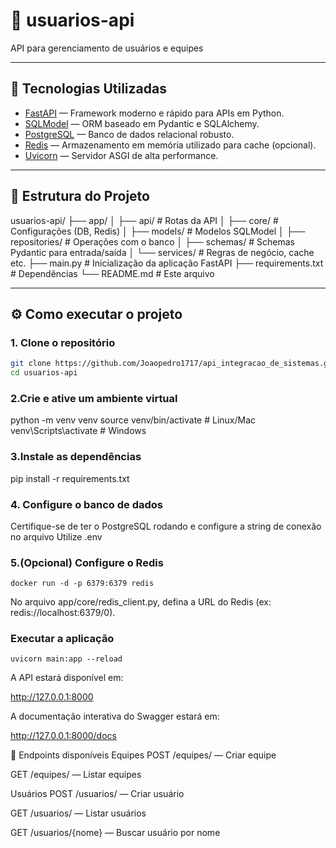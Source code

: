 # 📘 usuarios-api

API para gerenciamento de usuários e equipes 

---

## 🚀 Tecnologias Utilizadas

- [FastAPI](https://fastapi.tiangolo.com/) — Framework moderno e rápido para APIs em Python.
- [SQLModel](https://sqlmodel.tiangolo.com/) — ORM baseado em Pydantic e SQLAlchemy.
- [PostgreSQL](https://www.postgresql.org/) — Banco de dados relacional robusto.
- [Redis](https://redis.io/) — Armazenamento em memória utilizado para cache (opcional).
- [Uvicorn](https://www.uvicorn.org/) — Servidor ASGI de alta performance.

---

## 📁 Estrutura do Projeto

usuarios-api/
├── app/
│ ├── api/ # Rotas da API
│ ├── core/ # Configurações (DB, Redis)
│ ├── models/ # Modelos SQLModel
│ ├── repositories/ # Operações com o banco
│ ├── schemas/ # Schemas Pydantic para entrada/saída
│ └── services/ # Regras de negócio, cache etc.
├── main.py # Inicialização da aplicação FastAPI
├── requirements.txt # Dependências
└── README.md # Este arquivo


---

## ⚙️ Como executar o projeto

### 1. Clone o repositório

```bash
git clone https://github.com/Joaopedro1717/api_integracao_de_sistemas.git
cd usuarios-api
```

### 2.Crie e ative um ambiente virtual

python -m venv venv
source venv/bin/activate   # Linux/Mac
venv\Scripts\activate      # Windows

### 3.Instale as dependências

pip install -r requirements.txt

### 4. Configure o banco de dados
Certifique-se de ter o PostgreSQL rodando e configure a string de conexão no arquivo
Utilize .env

### 5.(Opcional) Configure o Redis

```
docker run -d -p 6379:6379 redis
```

No arquivo app/core/redis_client.py, defina a URL do Redis (ex: redis://localhost:6379/0).

### Executar a aplicação

```
uvicorn main:app --reload
```

A API estará disponível em:

http://127.0.0.1:8000

A documentação interativa do Swagger estará em:

http://127.0.0.1:8000/docs


🧪 Endpoints disponíveis
Equipes
POST /equipes/ — Criar equipe

GET /equipes/ — Listar equipes

Usuários
POST /usuarios/ — Criar usuário

GET /usuarios/ — Listar usuários

GET /usuarios/{nome} — Buscar usuário por nome